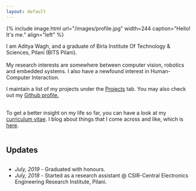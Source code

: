 ```yaml
---
layout: default
---
```


<div class="home">
{% include image.html url="/images/profile.jpg" width=244 caption="Hello! It's me." align="left" %}

I am Aditya Wagh, and a graduate of Birla Institute Of Technology & Sciences, Pilani (BITS Pilani).<br><br> My research interests are somewhere between computer vision, robotics and embedded systems. I also have a newfound interest in Human-Computer Interaction.

I maintain a list of my projects under the <a href="/projects">Projects</a> tab. You may also check out my <a href="https://github.com/ad1tyawagh">Github profile.</a><br><br>

To get a better insight on my life so far, you can have a look at my <a href="https://nbviewer.jupyter.org/github/ad1tyawagh/resume/blob/master/aditya_resume.pdf">curriculum vitae</a>. I blog about things that I come across and like, which is  <a href="/blog">here</a>.<br><br>
</div>

<h2>Updates</h2>
<div class="updates" style="height: 10em; overflow-y: auto;">
<ul>
<li><i>July, 2019</i> - Graduated with honours.</li>
<li><i>July, 2018</i> - Started as a research assistant @ CSIR-Central Electronics Engineering Research Institute, Pilani.</li>
</ul>
</div>